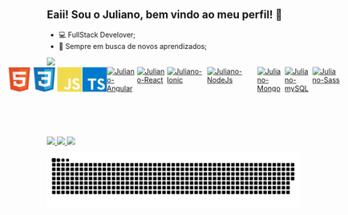 ## Eaii! Sou o Juliano, bem vindo ao meu perfil! 🤙

- 💻 FullStack Develover;
- 📓 Sempre em busca de novos aprendizados;

<div align="rigth">
  <a href="https://github.com/JulianodeSouza">  
  <img height="180em" src="https://github-readme-stats.vercel.app/api/top-langs/?username=JulianodeSouza&layout=compact&langs_count=7&theme=dark"/>
</div>
<div style="display: flex; justify-content: center;"><br>
  <img align="center" alt="Juliano-HTML" height="50" width="60" src="https://raw.githubusercontent.com/devicons/devicon/master/icons/html5/html5-original.svg">
	<img align="center" alt="Juliano-CSS" height="50" width="60" src="https://raw.githubusercontent.com/devicons/devicon/master/icons/css3/css3-original.svg">
	<img align="center" alt="Juliano-Js" height="50" width="60" src="https://raw.githubusercontent.com/devicons/devicon/master/icons/javascript/javascript-plain.svg">
	<img align="center" alt="Juliano-Ts" height="50" width="60" src="https://raw.githubusercontent.com/devicons/devicon/master/icons/typescript/typescript-plain.svg">
	<img align="center" alt="Juliano-Angular" height="50" width="60" src="https://cdn.jsdelivr.net/gh/devicons/devicon/icons/angularjs/angularjs-original.svg"/>
	<img align="center" alt="Juliano-React" height="50" width="60" src="https://cdn.jsdelivr.net/gh/devicons/devicon/icons/react/react-original.svg" />
	<img align="center" alt="Juliano-Ionic" height="75" width="80" src="https://cdn.jsdelivr.net/gh/devicons/devicon/icons/ionic/ionic-original-wordmark.svg" />
	<img align="center" alt="Juliano-NodeJs" height="100" width="100" src="https://cdn.jsdelivr.net/gh/devicons/devicon/icons/nodejs/nodejs-plain-wordmark.svg" />
	<img align="center" alt="Juliano-MongoDb" height="50" width="55" src="https://cdn.jsdelivr.net/gh/devicons/devicon/icons/mongodb/mongodb-original.svg" />
	<img align="center" alt="Juliano-mySQL" height="50" width="55" src="https://cdn.jsdelivr.net/gh/devicons/devicon/icons/mysql/mysql-original.svg" />
 	<img align="center" alt="Juliano-Sass" height="50" width="55" src="https://cdn.jsdelivr.net/gh/devicons/devicon/icons/sass/sass-original.svg" />
</div>  
  
  #
  
<div>
      <a href="https://www.linkedin.com/in/juliano-rafael-de-souza-22b5a2218" target="_blank">
        <img src="https://img.shields.io/badge/LinkedIn-0077B5?style=for-the-badge&logo=linkedin&logoColor=white" target="_blank">
      </a>  
      <a href="https://www.linkedin.com/in/juliano-rafael-de-souza-22b5a2218" target="_blank">
          <img src="https://img.shields.io/badge/Instagram-E4405F?style=for-the-badge&logo=instagram&logoColor=white" target="_blank">
      </a>     
      <a href="https://www.linkedin.com/in/juliano-rafael-de-souza-22b5a2218" target="_blank">
          <img src="https://img.shields.io/badge/Spotify-1ED760?&style=for-the-badge&logo=spotify&logoColor=white" target="_blank">
      </a>     
  
   ![Snake animation](https://github.com/JulianodeSouza/JulianodeSouza/blob/output/github-contribution-grid-snake.svg)	
</div>

